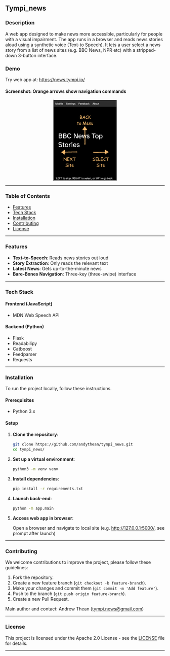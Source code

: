 ## Tympi_news

### Description

A web app designed to make news more accessible, particularly for people with a visual impairment. The app runs in a browser and reads news stories aloud using a synthetic voice (Text-to Speech). It lets a user select a news story from a list of news sites (e.g. BBC News, NPR etc) with a stripped-down 3-button interface.

### Demo

Try web app at: https://news.tympi.io/

#### Screenshot: Orange arrows show navigation commands

<div style="display: flex; justify-content: center;">
  <img src="/demo/site_overlay.png" alt="Site selection showing up, left and right arrows" width="40%"/>
</div>

----------

### Table of Contents

-   [Features](#features)
-   [Tech Stack](#tech-stack)
-   [Installation](#installation)
-   [Contributing](#contributing)
-   [License](#license)

----------

### Features

- **Text-to-Speech**: Reads news stories out loud 
- **Story Extraction**: Only reads the relevant text  
- **Latest News**: Gets up-to-the-minute news
- **Bare-Bones Navigation**: Three-key (three-swipe) interface

----------

### Tech Stack

#### **Frontend (JavaScript)**
-   MDN Web Speech API

#### **Backend (Python)**
- Flask
- Readabilipy  
- Catboost
- Feedparser
- Requests

----------

### Installation

To run the project locally, follow these instructions.

#### Prerequisites

-   Python 3.x

#### Setup

1.  **Clone the repository**:

	```bash
	git clone https://github.com/andythean/tympi_news.git
	cd tympi_news/
	
2. **Set up a virtual environment**:
	
	```bash
	python3 -m venv venv 

3. **Install dependencies**:

	```bash
	pip install -r requirements.txt
	
4. **Launch back-end**:

	```bash
	python -m app.main

5. **Access web app in browser**:

	Open a browser and navigate to local site (e.g. http://127.0.0.1:5000/, see prompt after launch)

----------

### Contributing

We welcome contributions to improve the project, please follow these guidelines:

1.  Fork the repository.
2.  Create a new feature branch (`git checkout -b feature-branch`).
3.  Make your changes and commit them (`git commit -m 'Add feature'`).
4.  Push to the branch (`git push origin feature-branch`).
5.  Create a new Pull Request.

Main author and contact: Andrew Thean ([tympi.news@gmail.com](mailto:tympi.news@gmail.com))

----------

### License

This project is licensed under the Apache 2.0 License - see the [LICENSE](./LICENSE) file for details.

----------

